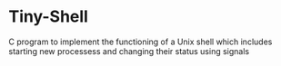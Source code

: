 Tiny-Shell
==========

C program to implement the functioning of a Unix shell which includes starting new processess and changing their status using signals

